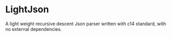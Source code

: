 # LightJson

A light weight recursive descent Json parser written with c14 standard,
with no external dependencies.
